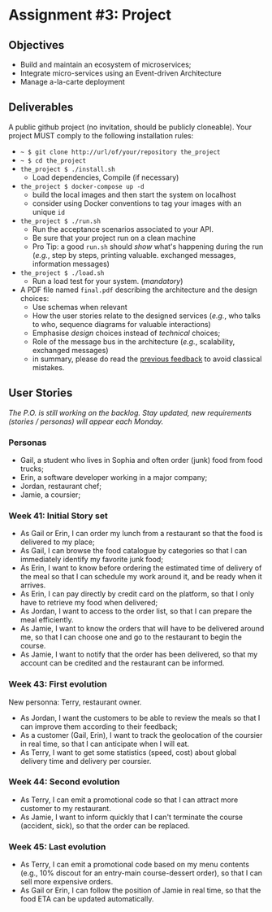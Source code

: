 # Assignment #3: Project

## Objectives

  - Build and maintain an ecosystem of microservices;
  - Integrate micro-services using an Event-driven Architecture
  - Manage a-la-carte deployment 


## Deliverables

A public github project (no invitation, should be publicly cloneable). Your project MUST comply to the following installation rules:

  - `~ $ git clone http://url/of/your/repository the_project`
  - `~ $ cd the_project`
  - `the_project $ ./install.sh`
    - Load dependencies, Compile (if necessary)
  - `the_project $ docker-compose up -d`
    - build the local images and then start the system on localhost
    - consider using Docker conventions to tag your images with an unique `id`
  - `the_project $ ./run.sh`
    - Run the acceptance scenarios associated to your API.
    - Be sure that your project run on a clean machine
    - Pro Tip: a good `run.sh` should _show_ what's happening during the run (_e.g._, step by steps, printing valuable.  exchanged messages, information messages) 
  - `the_project $ ./load.sh`
    - Run a load test for your system. (*mandatory*)
  - A PDF file named `final.pdf` describing the architecture and the design choices:
    - Use schemas when relevant
    - How the user stories relate to the designed services (_e.g._, who talks to who, sequence diagrams for valuable interactions)
    - Emphasise _design_ choices instead of _technical_ choices;
    - Role of the message bus in the architecture (_e.g._, scalability, exchanged messages)
    - in summary, please do read the [previous feedback](https://docs.google.com/document/d/1lLpt8qO8Bsh1pAso9tS8qdqQrqNRAuiZoQIywAyMFuM/edit?usp=sharing) to avoid classical mistakes.





## User Stories

_The P.O. is still working on the backlog. Stay updated, new requirements (stories / personas) will appear each Monday._

### Personas

  - Gail, a student who lives in Sophia and often order (junk) food from food trucks;
  - Erin, a software developer working in a major company;
  - Jordan, restaurant chef;
  - Jamie, a coursier;

### Week 41: Initial Story set

  - As Gail or Erin, I can order my lunch from a restaurant so that the food is delivered to my place;
  - As Gail, I can browse the food catalogue by categories so that I can immediately identify my favorite junk food;
  - As Erin, I want to know before ordering the estimated time of delivery of the meal so that I can schedule my work around it, and be ready when it arrives.
  - As Erin, I can pay directly by credit card on the platform, so that I only have to retrieve my food when delivered;
  - As Jordan, I want to access to the order list, so that I can prepare the meal efficiently.
  - As Jamie, I want to know the orders that will have to be delivered around me, so that I can choose one and go to the restaurant to begin the course.
  - As Jamie, I want to notify that the order has been delivered, so that my account can be credited and the restaurant can be informed.

### Week 43: First evolution

New personna: Terry, restaurant owner.

  - As Jordan, I want the customers to be able to review the meals so that I can improve them according to their feedback;
  - As a customer (Gail, Erin), I want to track the geolocation of the coursier in real time, so that I can anticipate when I will eat.
  - As Terry, I want to get some statistics (speed, cost) about global delivery time and delivery per coursier.
  
### Week 44: Second evolution

  - As Terry, I can emit a promotional code so that I can attract more customer to my restaurant. 
  - As Jamie, I want to inform quickly that I can't terminate the course (accident, sick), so that the order can be replaced.



### Week 45: Last evolution

  - As Terry, I can emit a promotional code based on my menu contents (e.g., 10% discout for an entry-main course-dessert order), so that I can sell more expensive orders.
  - As Gail or Erin, I can follow the position of Jamie in real time, so that the food ETA can be updated automatically.




